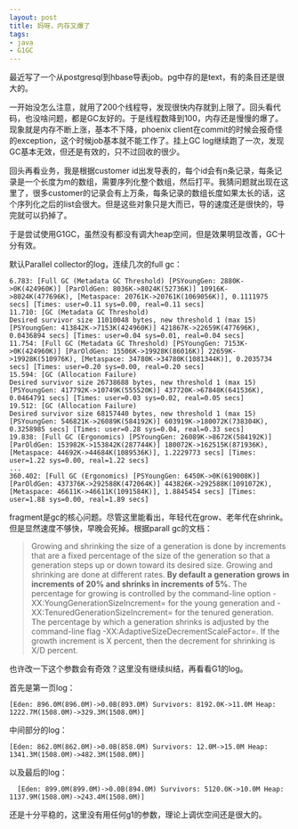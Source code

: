 ```yaml
---
layout: post
title: 妈呀，内存又爆了
tags:
- java
- G1GC
---
```


最近写了一个从postgresql到hbase导表job。pg中存的是text，有的条目还是很大的。

一开始没怎么注意，就用了200个线程导，发现很快内存就到上限了。回头看代码，也没啥问题，都是GC友好的。于是线程数降到100，内存还是慢慢的爆了。现象就是内存不断上涨，基本不下降，phoenix client在commit的时候会报奇怪的exception，这个时候job基本就不能工作了。挂上GC log继续跑了一次，发现GC基本无效，但还是有效的，只不过回收的很少。

回头再看业务，我是根据customer id出发导表的，每个id会有n条记录，每条记录是一个长度为m的数组，需要序列化整个数组，然后打平。我猜问题就出现在这里了，很多customer的记录会有上万条，每条记录的数组长度如果太长的话，这个序列化之后的list会很大。但是这些对象只是大而已，导的速度还是很快的，导完就可以扔掉了。

于是尝试使用G1GC，虽然没有都没有调大heap空间，但是效果明显改善，GC十分有效。

默认Parallel collector的log，连续几次的full gc：

```
6.783: [Full GC (Metadata GC Threshold) [PSYoungGen: 2880K->0K(424960K)] [ParOldGen: 8036K->8024K(52736K)] 10916K->8024K(477696K), [Metaspace: 20761K->20761K(1069056K)], 0.1111975 secs] [Times: user=0.11 sys=0.00, real=0.11 secs]
11.710: [GC (Metadata GC Threshold)
Desired survivor size 11010048 bytes, new threshold 1 (max 15)
[PSYoungGen: 413842K->7153K(424960K)] 421867K->22659K(477696K), 0.0436894 secs] [Times: user=0.04 sys=0.01, real=0.04 secs]
11.754: [Full GC (Metadata GC Threshold) [PSYoungGen: 7153K->0K(424960K)] [ParOldGen: 15506K->19928K(86016K)] 22659K->19928K(510976K), [Metaspace: 34780K->34780K(1081344K)], 0.2035734 secs] [Times: user=0.20 sys=0.00, real=0.20 secs]
15.594: [GC (Allocation Failure)
Desired survivor size 26738688 bytes, new threshold 1 (max 15)
[PSYoungGen: 417792K->10749K(555520K)] 437720K->67848K(641536K), 0.0464791 secs] [Times: user=0.03 sys=0.02, real=0.05 secs]
19.512: [GC (Allocation Failure)
Desired survivor size 68157440 bytes, new threshold 1 (max 15)
[PSYoungGen: 546821K->26089K(584192K)] 603919K->180072K(738304K), 0.3258985 secs] [Times: user=0.28 sys=0.04, real=0.33 secs]
19.838: [Full GC (Ergonomics) [PSYoungGen: 26089K->8672K(584192K)] [ParOldGen: 153982K->153842K(287744K)] 180072K->162515K(871936K), [Metaspace: 44692K->44684K(1089536K)], 1.2229773 secs] [Times: user=1.22 sys=0.00, real=1.22 secs]
...
360.402: [Full GC (Ergonomics) [PSYoungGen: 6450K->0K(619008K)] [ParOldGen: 437376K->292588K(472064K)] 443826K->292588K(1091072K), [Metaspace: 46611K->46611K(1091584K)], 1.8845454 secs] [Times: user=1.88 sys=0.00, real=1.89 secs]
```

fragment是gc的核心问题。尽管这里能看出，年轻代在grow、老年代在shrink。但是显然速度不够快，早晚会死掉。根据parall gc的文档：

> Growing and shrinking the size of a generation is done by increments that are a fixed percentage of the size of the generation so that a generation steps up or down toward its desired size. Growing and shrinking are done at different rates. **By default a generation grows in increments of 20% and shrinks in increments of 5%.** The percentage for growing is controlled by the command-line option -XX:YoungGenerationSizeIncrement=<Y> for the young generation and -XX:TenuredGenerationSizeIncrement=<T> for the tenured generation. The percentage by which a generation shrinks is adjusted by the command-line flag -XX:AdaptiveSizeDecrementScaleFactor=<D>. If the growth increment is X percent, then the decrement for shrinking is X/D percent.

也许改一下这个参数会有奇效？这里没有继续纠结，再看看G1的log。

首先是第一页log：

```
[Eden: 896.0M(896.0M)->0.0B(893.0M) Survivors: 8192.0K->11.0M Heap: 1222.7M(1508.0M)->329.3M(1508.0M)]
```

中间部分的log：

```
[Eden: 862.0M(862.0M)->0.0B(858.0M) Survivors: 12.0M->15.0M Heap: 1341.3M(1508.0M)->482.3M(1508.0M)]
```

以及最后的log：

```
  [Eden: 899.0M(899.0M)->0.0B(894.0M) Survivors: 5120.0K->10.0M Heap: 1137.9M(1508.0M)->243.4M(1508.0M)]
```

还是十分平稳的，这里没有用任何g1的参数，理论上调优空间还是很大的。


